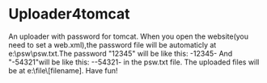 # Uploader4tomcat
An uploader with password for tomcat.
When you open the website(you need to set a web.xml),the password file will be automaticly at e:\psw\psw.txt.The password "12345" will be like this:
-12345-
And "-54321"will be like this:
--54321-
in the psw.txt file.
The uploaded files will be at e:\file\\[filename].
Have fun!
